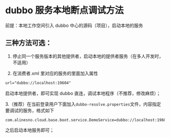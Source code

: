 # dubbo 服务本地断点调试方法

前提：本地工作空间引入 dubbo 中心的源码（项目），启动本地的服务

## 三种方法可选：

1. 停止同一个服务版本的其他提供者，启动本地的提供者服务（在多人开发时，不适用）

2. 在消费者.xml 里对应的服务的里面加入属性

```html
url="dubbo://localhost:19604"
```

启动本地提供者，即可实现 dubbo 直连，调试本地程序（不推荐，修改麻烦）；

3.（推荐）在当前登录用户下面加入`dubbo-resolve.properties`文件，内容指定要调试的服务，格式如下

```properties
com.alinesno.cloud.base.boot.service.DemoService=dubbo://localhost:19604
```

之后启动本地服务即可；
